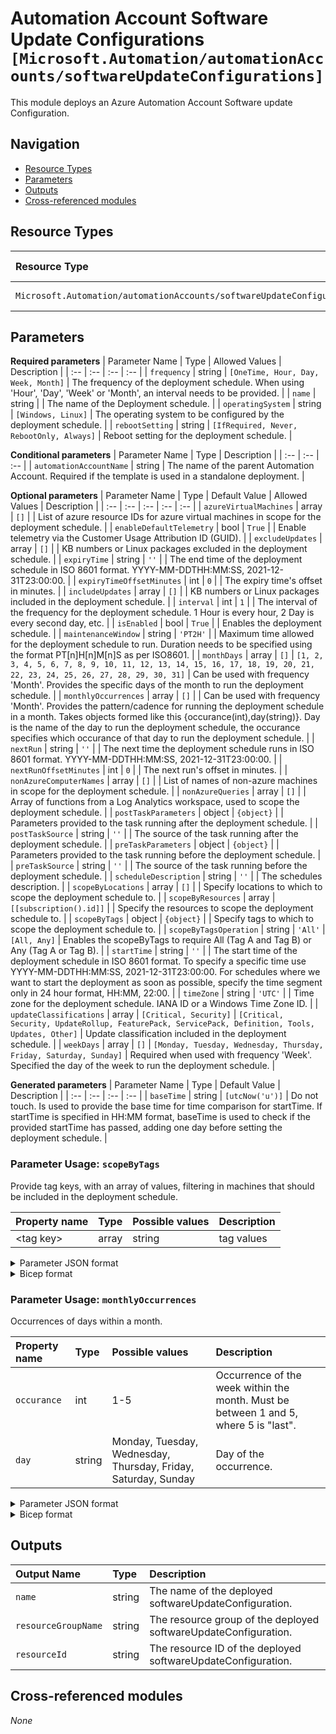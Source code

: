 # Automation Account Software Update Configurations `[Microsoft.Automation/automationAccounts/softwareUpdateConfigurations]`

This module deploys an Azure Automation Account Software update Configuration.

## Navigation

- [Resource Types](#Resource-Types)
- [Parameters](#Parameters)
- [Outputs](#Outputs)
- [Cross-referenced modules](#Cross-referenced-modules)

## Resource Types

| Resource Type | API Version |
| :-- | :-- |
| `Microsoft.Automation/automationAccounts/softwareUpdateConfigurations` | [2019-06-01](https://docs.microsoft.com/en-us/azure/templates/Microsoft.Automation/2019-06-01/automationAccounts/softwareUpdateConfigurations) |

## Parameters

**Required parameters**
| Parameter Name | Type | Allowed Values | Description |
| :-- | :-- | :-- | :-- |
| `frequency` | string | `[OneTime, Hour, Day, Week, Month]` | The frequency of the deployment schedule. When using 'Hour', 'Day', 'Week' or 'Month', an interval needs to be provided. |
| `name` | string |  | The name of the Deployment schedule. |
| `operatingSystem` | string | `[Windows, Linux]` | The operating system to be configured by the deployment schedule. |
| `rebootSetting` | string | `[IfRequired, Never, RebootOnly, Always]` | Reboot setting for the deployment schedule. |

**Conditional parameters**
| Parameter Name | Type | Description |
| :-- | :-- | :-- |
| `automationAccountName` | string | The name of the parent Automation Account. Required if the template is used in a standalone deployment. |

**Optional parameters**
| Parameter Name | Type | Default Value | Allowed Values | Description |
| :-- | :-- | :-- | :-- | :-- |
| `azureVirtualMachines` | array | `[]` |  | List of azure resource IDs for azure virtual machines in scope for the deployment schedule. |
| `enableDefaultTelemetry` | bool | `True` |  | Enable telemetry via the Customer Usage Attribution ID (GUID). |
| `excludeUpdates` | array | `[]` |  | KB numbers or Linux packages excluded in the deployment schedule. |
| `expiryTime` | string | `''` |  | The end time of the deployment schedule in ISO 8601 format. YYYY-MM-DDTHH:MM:SS, 2021-12-31T23:00:00. |
| `expiryTimeOffsetMinutes` | int | `0` |  | The expiry time's offset in minutes. |
| `includeUpdates` | array | `[]` |  | KB numbers or Linux packages included in the deployment schedule. |
| `interval` | int | `1` |  | The interval of the frequency for the deployment schedule. 1 Hour is every hour, 2 Day is every second day, etc. |
| `isEnabled` | bool | `True` |  | Enables the deployment schedule. |
| `maintenanceWindow` | string | `'PT2H'` |  | Maximum time allowed for the deployment schedule to run. Duration needs to be specified using the format PT[n]H[n]M[n]S as per ISO8601. |
| `monthDays` | array | `[]` | `[1, 2, 3, 4, 5, 6, 7, 8, 9, 10, 11, 12, 13, 14, 15, 16, 17, 18, 19, 20, 21, 22, 23, 24, 25, 26, 27, 28, 29, 30, 31]` | Can be used with frequency 'Month'. Provides the specific days of the month to run the deployment schedule. |
| `monthlyOccurrences` | array | `[]` |  | Can be used with frequency 'Month'. Provides the pattern/cadence for running the deployment schedule in a month. Takes objects formed like this {occurance(int),day(string)}. Day is the name of the day to run the deployment schedule, the occurance specifies which occurance of that day to run the deployment schedule. |
| `nextRun` | string | `''` |  | The next time the deployment schedule runs in ISO 8601 format. YYYY-MM-DDTHH:MM:SS, 2021-12-31T23:00:00. |
| `nextRunOffsetMinutes` | int | `0` |  | The next run's offset in minutes. |
| `nonAzureComputerNames` | array | `[]` |  | List of names of non-azure machines in scope for the deployment schedule. |
| `nonAzureQueries` | array | `[]` |  | Array of functions from a Log Analytics workspace, used to scope the deployment schedule. |
| `postTaskParameters` | object | `{object}` |  | Parameters provided to the task running after the deployment schedule. |
| `postTaskSource` | string | `''` |  | The source of the task running after the deployment schedule. |
| `preTaskParameters` | object | `{object}` |  | Parameters provided to the task running before the deployment schedule. |
| `preTaskSource` | string | `''` |  | The source of the task running before the deployment schedule. |
| `scheduleDescription` | string | `''` |  | The schedules description. |
| `scopeByLocations` | array | `[]` |  | Specify locations to which to scope the deployment schedule to. |
| `scopeByResources` | array | `[[subscription().id]]` |  | Specify the resources to scope the deployment schedule to. |
| `scopeByTags` | object | `{object}` |  | Specify tags to which to scope the deployment schedule to. |
| `scopeByTagsOperation` | string | `'All'` | `[All, Any]` | Enables the scopeByTags to require All (Tag A and Tag B) or Any (Tag A or Tag B). |
| `startTime` | string | `''` |  | The start time of the deployment schedule in ISO 8601 format. To specify a specific time use YYYY-MM-DDTHH:MM:SS, 2021-12-31T23:00:00. For schedules where we want to start the deployment as soon as possible, specify the time segment only in 24 hour format, HH:MM, 22:00. |
| `timeZone` | string | `'UTC'` |  | Time zone for the deployment schedule. IANA ID or a Windows Time Zone ID. |
| `updateClassifications` | array | `[Critical, Security]` | `[Critical, Security, UpdateRollup, FeaturePack, ServicePack, Definition, Tools, Updates, Other]` | Update classification included in the deployment schedule. |
| `weekDays` | array | `[]` | `[Monday, Tuesday, Wednesday, Thursday, Friday, Saturday, Sunday]` | Required when used with frequency 'Week'. Specified the day of the week to run the deployment schedule. |

**Generated parameters**
| Parameter Name | Type | Default Value | Description |
| :-- | :-- | :-- | :-- |
| `baseTime` | string | `[utcNow('u')]` | Do not touch. Is used to provide the base time for time comparison for startTime. If startTime is specified in HH:MM format, baseTime is used to check if the provided startTime has passed, adding one day before setting the deployment schedule. |


### Parameter Usage: `scopeByTags`

Provide tag keys, with an array of values, filtering in machines that should be included in the deployment schedule.

| Property name | Type  | Possible values | Description |
| :------------ | :---- | :-------------- | :---------- |
| \<tag key\>   | array | string          | tag values  |


<details>

<summary>Parameter JSON format</summary>

```json
"scopeByTags": {
    "value": {
        "Update": [
            "Automatic"
        ],
        "MaintenanceWindow": [
            "1-Sat-22"
        ]
    }
}
```

</details>

<details>

<summary>Bicep format</summary>

```bicep
scopeByTags: {
    Update: [
        'Automatic'
    ]
    MaintenanceWindow: [
        '1-Sat-22'
    ]
}
```

</details>
<p>

### Parameter Usage: `monthlyOccurrences`

Occurrences of days within a month.

| Property name | Type   | Possible values                                                | Description                                                                          |
| :------------ | :----- | :------------------------------------------------------------- | :----------------------------------------------------------------------------------- |
| `occurance`   | int    | 1-5                                                            | Occurrence of the week within the month. Must be between 1 and 5, where 5 is "last". |
| `day`         | string | Monday, Tuesday, Wednesday, Thursday, Friday, Saturday, Sunday | Day of the occurrence.                                                               |

<details>

<summary>Parameter JSON format</summary>

```json
"monthlyOccurrences": {
    "value": [
        {
            "occurrence": 1,
            "day": "Monday"
        },
        {
            "occurrence": 2,
            "day": "Friday"
        }
    ]
}
```

</details>

<details>

<summary>Bicep format</summary>

```bicep
monthlyOccurrences: [
    {
        occurrence: 1
        day: 'Monday'
    }
    {
        occurrence: 2
        day: 'Friday'
    }
]
```

</details>
<p>

## Outputs

| Output Name | Type | Description |
| :-- | :-- | :-- |
| `name` | string | The name of the deployed softwareUpdateConfiguration. |
| `resourceGroupName` | string | The resource group of the deployed softwareUpdateConfiguration. |
| `resourceId` | string | The resource ID of the deployed softwareUpdateConfiguration. |

## Cross-referenced modules

_None_
